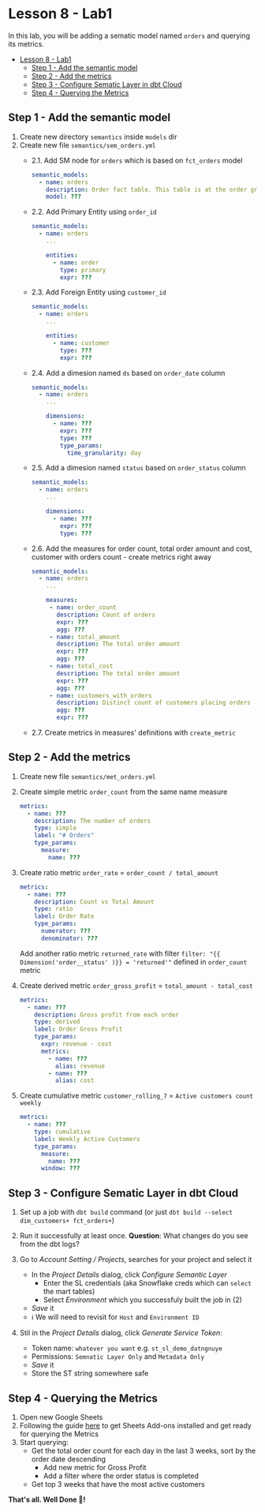 # Lesson 8 - Lab1

In this lab, you will be adding a sematic model named `orders` and querying its metrics.

- [Lesson 8 - Lab1](#lesson-8---lab1)
  - [Step 1 - Add the semantic model](#step-1---add-the-semantic-model)
  - [Step 2 - Add the metrics](#step-2---add-the-metrics)
  - [Step 3 - Configure Sematic Layer in dbt Cloud](#step-3---configure-sematic-layer-in-dbt-cloud)
  - [Step 4 - Querying the Metrics](#step-4---querying-the-metrics)

## Step 1 - Add the semantic model

1. Create new directory `semantics` inside `models` dir
2. Create new file `semantics/sem_orders.yml`
     - 2.1. Add SM node for `orders` which is based on `fct_orders` model

         ```yml
         semantic_models:
           - name: orders
             description: Order fact table. This table is at the order grain with one row per order
             model: ???
         ```

     - 2.2. Add Primary Entity using `order_id`

         ```yml
         semantic_models:
           - name: orders
             ...

             entities:
               - name: order
                 type: primary
                 expr: ???
         ```

     - 2.3. Add Foreign Entity using `customer_id`

         ```yml
         semantic_models:
           - name: orders
             ...

             entities:
               - name: customer
                 type: ???
                 expr: ???
         ```

     - 2.4. Add a dimesion named `ds` based on `order_date` column

         ```yml
         semantic_models:
           - name: orders
             ...

             dimensions:
               - name: ???
                 expr: ???
                 type: ???
                 type_params:
                   time_granularity: day
         ```

     - 2.5. Add a dimesion named `status` based on `order_status` column

         ```yml
         semantic_models:
           - name: orders
             ...

             dimensions:
               - name: ???
                 expr: ???
                 type: ???
         ```

     - 2.6. Add the measures for order count, total order amount and cost, customer with orders count - create metrics right away

         ```yml
         semantic_models:
           - name: orders
             ...

             measures:
              - name: order_count
                description: Count of orders
                expr: ???
                agg: ???
              - name: total_amount
                description: The total order amount
                expr: ???
                agg: ???
              - name: total_cost
                description: The total order amount
                expr: ???
                agg: ???
              - name: customers_with_orders
                description: Distinct count of customers placing orders
                agg: ???
                expr: ???
         ```

     - 2.7. Create metrics in measures' definitions with `create_metric`

## Step 2 - Add the metrics

1. Create new file `semantics/met_orders.yml`
2. Create simple metric `order_count` from the same name measure

    ```yml
    metrics:
      - name: ???
        description: The number of orders
        type: simple
        label: "# Orders"
        type_params:
          measure:
            name: ???
    ```

3. Create ratio metric `order_rate` = `order_count / total_amount`

    ```yml
    metrics:
      - name: ???
        description: Count vs Total Amount
        type: ratio
        label: Order Rate
        type_params:
          numerator: ???
          denominator: ???
    ```

    Add another ratio metric `returned_rate` with filter `filter: "{{ Dimension('order__status' )}} = 'returned'"` defined in `order_count` metric

4. Create derived metric `order_gross_profit` = `total_amount - total_cost`

    ```yml
    metrics:
      - name: ???
        description: Gross profit from each order
        type: derived
        label: Order Gross Profit
        type_params:
          expr: revenue - cost
          metrics:
            - name: ???
              alias: revenue
            - name: ???
              alias: cost
    ```

5. Create cumulative metric `customer_rolling_7` = `Active customers count weekly`

    ```yml
    metrics:
      - name: ???
        type: cumulative
        label: Weekly Active Customers
        type_params:
          measure:
            name: ???
          window: ???
    ```

## Step 3 - Configure Sematic Layer in dbt Cloud

1. Set up a job with `dbt build` command (or just `dbt build --select dim_customers+ fct_orders+`)
2. Run it successfully at least once. **Question**: What changes do you see from the dbt logs?
3. Go to _Account Setting / Projects_, searches for your project and select it
    - In the _Project Details_ dialog, click _Configure Semantic Layer_
      - Enter the SL credentials (aka Snowflake creds which can `select` the mart tables)
      - Select _Environment_ which you successfuly built the job in (2)
    - _Save_ it
    - ℹ️ We will need to revisit for `Host` and `Environment ID`
  
4. Stil in the _Project Details_ dialog, click _Generate Service Token_:
    - Token name: `whatever you want` e.g. `st_sl_demo_datngnuye`
    - Permissions: `Semnatic Layer Only` and `Metadata Only`
    - _Save_ it
    - Store the ST string somewhere safe

## Step 4 - Querying the Metrics

1. Open new Google Sheets
2. Following the guide [here](https://docs.getdbt.com/docs/use-dbt-semantic-layer/gsheets#installing-the-add-on) to get Sheets Add-ons installed and get ready for querying the Metrics
3. Start querying:
    - Get the total order count for each day in the last 3 weeks, sort by the order date descending
      - Add new metric for Gross Profit
      - Add a filter where the order status is completed
    - Get top 3 weeks that have the most active customers

**That's all. Well Done 🚀!**
